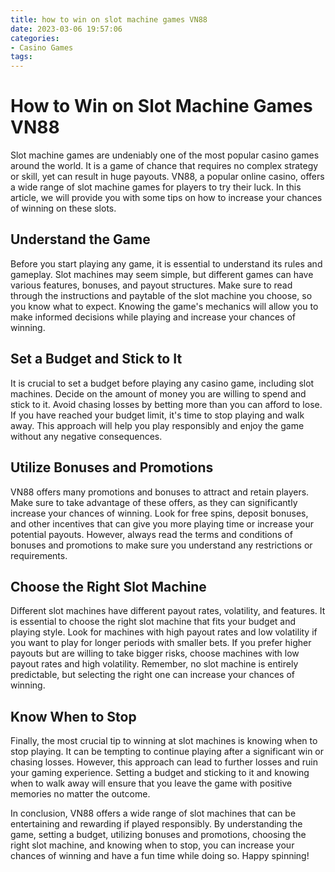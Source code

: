 ```yaml
---
title: how to win on slot machine games VN88
date: 2023-03-06 19:57:06
categories:
- Casino Games
tags:
---
```



# **How to Win on Slot Machine Games VN88**

Slot machine games are undeniably one of the most popular casino games around the world. It is a game of chance that requires no complex strategy or skill, yet can result in huge payouts. VN88, a popular online casino, offers a wide range of slot machine games for players to try their luck. In this article, we will provide you with some tips on how to increase your chances of winning on these slots.

## **Understand the Game**

Before you start playing any game, it is essential to understand its rules and gameplay. Slot machines may seem simple, but different games can have various features, bonuses, and payout structures. Make sure to read through the instructions and paytable of the slot machine you choose, so you know what to expect. Knowing the game's mechanics will allow you to make informed decisions while playing and increase your chances of winning.

## **Set a Budget and Stick to It**

It is crucial to set a budget before playing any casino game, including slot machines. Decide on the amount of money you are willing to spend and stick to it. Avoid chasing losses by betting more than you can afford to lose. If you have reached your budget limit, it's time to stop playing and walk away. This approach will help you play responsibly and enjoy the game without any negative consequences.

## **Utilize Bonuses and Promotions**

VN88 offers many promotions and bonuses to attract and retain players. Make sure to take advantage of these offers, as they can significantly increase your chances of winning. Look for free spins, deposit bonuses, and other incentives that can give you more playing time or increase your potential payouts. However, always read the terms and conditions of bonuses and promotions to make sure you understand any restrictions or requirements.

## **Choose the Right Slot Machine**

Different slot machines have different payout rates, volatility, and features. It is essential to choose the right slot machine that fits your budget and playing style. Look for machines with high payout rates and low volatility if you want to play for longer periods with smaller bets. If you prefer higher payouts but are willing to take bigger risks, choose machines with low payout rates and high volatility. Remember, no slot machine is entirely predictable, but selecting the right one can increase your chances of winning.

## **Know When to Stop**

Finally, the most crucial tip to winning at slot machines is knowing when to stop playing. It can be tempting to continue playing after a significant win or chasing losses. However, this approach can lead to further losses and ruin your gaming experience. Setting a budget and sticking to it and knowing when to walk away will ensure that you leave the game with positive memories no matter the outcome.

In conclusion, VN88 offers a wide range of slot machines that can be entertaining and rewarding if played responsibly. By understanding the game, setting a budget, utilizing bonuses and promotions, choosing the right slot machine, and knowing when to stop, you can increase your chances of winning and have a fun time while doing so. Happy spinning!